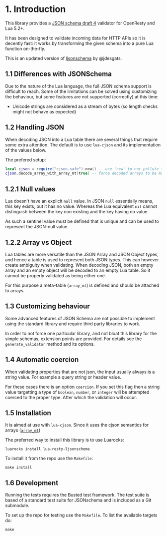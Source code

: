 # 1. Introduction

This library provides a [JSON schema draft 4](https://json-schema.org/specification-links#draft-4)
validator for OpenResty and Lua 5.2+.

It has been designed to validate incoming data for HTTP APIs so it is decently
fast: it works by transforming the given schema into a pure Lua function
on-the-fly.

This is an updated version of [ljsonschema](https://github.com/jdesgats/ljsonschema)
by @jdesgats.


## 1.1 Differences with JSONSchema

Due to the nature of the Lua language, the full JSON schema support is
difficult to reach. Some of the limitations can be solved using customizing the
behaviour, but some features are not supported (correctly) at this time:

* Unicode strings are considered as a stream of bytes (so length checks might
  not behave as expected)


## 1.2 Handling JSON

When decoding JSON into a Lua table there are several things that require some
extra attention. The default is to use `lua-cjson` and its implementation of the
values below.

The prefered setup:
```lua
local cjson = require("cjson.safe").new() -- use 'new' to not pollute the global instance
cjson.decode_array_with_array_mt(true) -- force decoded arrays to be marked with `array_mt`
```

## 1.2.1 Null values

Lua doesn't have an explicit `null` value. In JSON `null` essentially means, this
key exists, but it has no value. Whereas the Lua equivalent `nil` cannot distinguish
between the key non existing and the key having no value.

As such a sentinel value must be defined that is unique and can be used to represent
the JSON-null value.


## 1.2.2 Array vs Object

Lua tables are more versatile than the JSON Array and JSON Object types, and hence
a table is used to represent both JSON types. This can however create ambiguity when
validating. When decoding JSON, both an empty array and an empty object will be
decoded to an empty Lua table. So it cannot be properly validated as being either one.

For this purpose a meta-table (`array_mt`) is defined and should be attached to arrays.


## 1.3 Customizing behaviour

Some advanced features of JSON Schema are not possible to implement using the
standard library and require third party libraries to work.

In order to not force one particular library, and not bloat this library for
the simple schemas, extension points are provided. For details see the
`generate_validator` method and its options.


## 1.4 Automatic coercion

When validating properties that are not json, the input usually always is a
string value. For example a query string or header value.

For these cases there is an option `coercion`. If you set this flag then
a string value targetting a type of `boolean`, `number`, or `integer` will be
attempted coerced to the proper type. After which the validation will occur.


## 1.5 Installation

It is aimed at use with `lua-cjson`. Since it uses the cjson
semantics for arrays ([`array_mt`](https://github.com/openresty/lua-cjson#decode_array_with_array_mt))

The preferred way to install this library is to use Luarocks:

    luarocks install lua-resty-ljsonschema

To install it from the repo use the `Makefile`:

    make install


## 1.6 Development

Running the tests requires the Busted test framework. The test suite is based of a
standard test suite for JSONschema and is included as a Git submodule.

To set up the repo for testing use the `Makefile`. To list the available targets do:

    make
